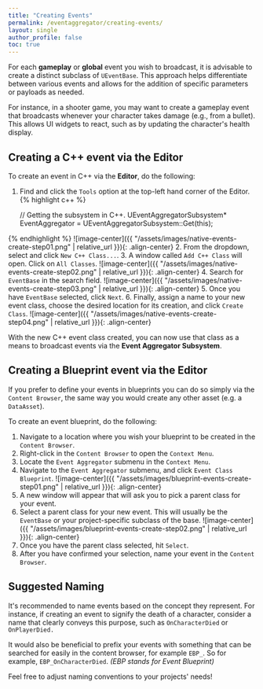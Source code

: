 ```yaml
---
title: "Creating Events"
permalink: /eventaggregator/creating-events/
layout: single
author_profile: false
toc: true
---
```


For each **gameplay** or **global** event you wish to broadcast, it is advisable to create a distinct subclass of `UEventBase`. 
This approach helps differentiate between various events and allows for the addition of specific parameters or payloads as needed.

For instance, in a shooter game, you may want to create a gameplay event that broadcasts whenever your character takes damage 
(e.g., from a bullet). This allows UI widgets to react, such as by updating the character's health display.

## Creating a C++ event via the Editor

To create an event in C++ via the **Editor**, do the following:

1. Find and click the `Tools` option at the top-left hand corner of the Editor.
{% highlight c++ %}

	// Getting the subsystem in C++.
	UEventAggregatorSubsystem* EventAggregator = UEventAggregatorSubsystem::Get(this);

{% endhighlight %}
![image-center]({{ "/assets/images/native-events-create-step01.png" | relative_url }}){: .align-center}
2. From the dropdown, select and click `New C++ Class...`.
3. A window called `Add C++ Class` will open. Click on `All Classes`.
![image-center]({{ "/assets/images/native-events-create-step02.png" | relative_url }}){: .align-center}
4. Search for `EventBase` in the search field.
![image-center]({{ "/assets/images/native-events-create-step03.png" | relative_url }}){: .align-center}
5. Once you have `EventBase` selected, click `Next`.
6. Finally, assign a name to your new event class, choose the desired location for its creation, and click `Create Class`.
![image-center]({{ "/assets/images/native-events-create-step04.png" | relative_url }}){: .align-center}

With the new C++ event class created, you can now use that class as a means to broadcast events via the **Event Aggregator Subsystem**.


## Creating a Blueprint event via the Editor

If you prefer to define your events in blueprints you can do so simply via the `Content Browser`, 
the same way you would create any other asset (e.g. a `DataAsset`).

To create an event blueprint, do the following:

1. Navigate to a location where you wish your blueprint to be created in the `Content Browser`.
2. Right-click in the `Content Browser` to open the `Context Menu`.
3. Locate the `Event Aggregator` submenu in the `Context Menu`.
4. Navigate to the `Event Aggregator` submenu, and click `Event Class Blueprint`.
![image-center]({{ "/assets/images/blueprint-events-create-step01.png" | relative_url }}){: .align-center}
5. A new window will appear that will ask you to pick a parent class for your event.
6. Select a parent class for your new event. This will usually be the `EventBase` or your project-specific subclass of the base.
![image-center]({{ "/assets/images/blueprint-events-create-step02.png" | relative_url }}){: .align-center}
7. Once you have the parent class selected, hit `Select`.
8. After you have confirmed your selection, name your event in the `Content Browser`.

## Suggested Naming

It's recommended to name events based on the concept they represent. For instance, if creating an event to signify the 
death of a character, consider a name that clearly conveys this purpose, such as `OnCharacterDied` or `OnPlayerDied.`

It would also be beneficial to prefix your events with something that can be searched for easily in the content browser, 
for example `EBP_`. So for example, `EBP_OnCharacterDied`. *(EBP stands for Event Blueprint)*

Feel free to adjust naming conventions to your projects' needs!